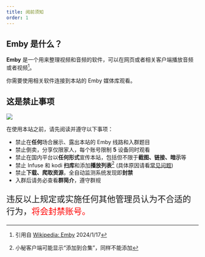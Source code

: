 ```yaml
---
title: 阅前须知
order: 1
---
```


## Emby 是什么？

**Emby** 是一个用来整理视频和音频的软件，可以在网页或者相关客户端播放音频或者视频[^1]。

你需要使用相关软件连接到本站的 Emby 媒体库观看。

## 这是禁止事项

![](https://img.155155155.xyz/i/2024/02/1708185541.webp)

在使用本站之前，请先阅读并遵守以下事项：

- 禁止在**任何**场合展示、露出本站的 Emby 线路和入群题目
- 禁止倒卖，分享仅限家人，每个账号限制 **5** 设备同时观看
- 禁止在国内平台以**任何形式**宣传本站，包括但不限于**截图、链接、暗示**等
- 禁止 Infuse 和 kodi **扫库**和添加**播放列表**[^2] (具体原因请看[常见问题](/question.html))
- 禁止**下载、爬取资源**，全自动监测系统发现即**封禁**
- 入群后请务必查看**群简介**，遵守群规

<p style="font-size: 22px;">
    违反以上规定或实施任何其他管理员认为不合适的行为，<span style="color: red;">将会封禁账号。</span>
</p>

[^1]: 引用自 [Wikipedia: Emby](https://zh.wikipedia.org/zh-cn/Emby) 2024/1/17
[^2]: 小秘客户端可能显示“添加到合集”，同样不能添加
